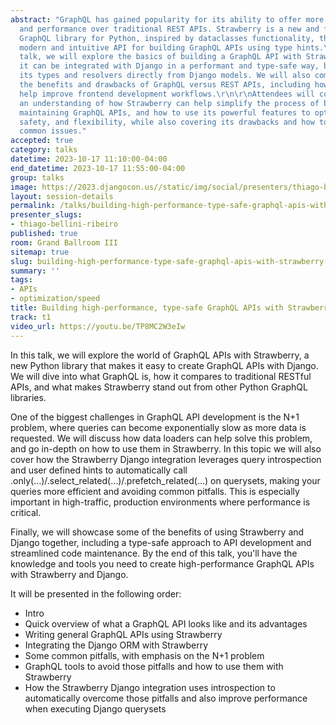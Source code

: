 ```yaml
---
abstract: "GraphQL has gained popularity for its ability to offer more flexibility
  and performance over traditional REST APIs. Strawberry is a new and fast-growing
  GraphQL library for Python, inspired by dataclasses functionality, that offers a
  modern and intuitive API for building GraphQL APIs using type hints.\r\n\r\nIn this
  talk, we will explore the basics of building a GraphQL API with Strawberry and how
  it can be integrated with Django in a performant and type-safe way, by generating
  its types and resolvers directly from Django models. We will also compare and contrast
  the benefits and drawbacks of GraphQL versus REST APIs, including how GraphQL can
  help improve frontend development workflows.\r\n\r\nAttendees will come away with
  an understanding of how Strawberry can help simplify the process of building and
  maintaining GraphQL APIs, and how to use its powerful features to optimize for performance,
  safety, and flexibility, while also covering its drawbacks and how to avoid some
  common issues."
accepted: true
category: talks
datetime: 2023-10-17 11:10:00-04:00
end_datetime: 2023-10-17 11:55:00-04:00
group: talks
image: https://2023.djangocon.us//static/img/social/presenters/thiago-bellini-ribeiro.png
layout: session-details
permalink: /talks/building-high-performance-type-safe-graphql-apis-with-strawberry-and-django/
presenter_slugs:
- thiago-bellini-ribeiro
published: true
room: Grand Ballroom III
sitemap: true
slug: building-high-performance-type-safe-graphql-apis-with-strawberry-and-django
summary: ''
tags:
- APIs
- optimization/speed
title: Building high-performance, type-safe GraphQL APIs with Strawberry and Django
track: t1
video_url: https://youtu.be/TP8MC2W3eIw
---
```


In this talk, we will explore the world of GraphQL APIs with Strawberry, a new Python library that makes it easy to create GraphQL APIs with Django. We will dive into what GraphQL is, how it compares to traditional RESTful APIs, and what makes Strawberry stand out from other Python GraphQL libraries.

One of the biggest challenges in GraphQL API development is the N+1 problem, where queries can become exponentially slow as more data is requested. We will discuss how data loaders can help solve this problem, and go in-depth on how to use them in Strawberry. In this topic we will also cover how the Strawberry Django integration leverages query introspection and user defined hints to automatically call .only(…)/.select_related(…)/.prefetch_related(…) on querysets, making your queries more efficient and avoiding common pitfalls. This is especially important in high-traffic, production environments where performance is critical.

Finally, we will showcase some of the benefits of using Strawberry and Django together, including a type-safe approach to API development and streamlined code maintenance. By the end of this talk, you'll have the knowledge and tools you need to create high-performance GraphQL APIs with Strawberry and Django.

It will be presented in the following order:

- Intro
- Quick overview of what a GraphQL API looks like and its advantages
- Writing general GraphQL APIs using Strawberry
- Integrating the Django ORM with Strawberry
- Some common pitfalls, with emphasis on the N+1 problem
- GraphQL tools to avoid those pitfalls and how to use them with Strawberry
- How the Strawberry Django integration uses introspection to automatically overcome those pitfalls and also improve performance when executing Django querysets
